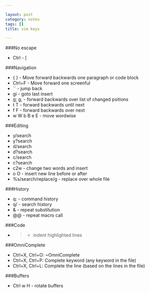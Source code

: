 ```yaml
---

layout: post
category: notes
tags: []
title: vim keys

---
```


###No escape
+ Ctrl - [

###Navigation
+ { } - Move forward backwards one paragraph or code block
+ Ctrl+F - Move forward one screenful
+ `` - jump back
+ gi - goto last insert
+ g; g, - forward backwards over list of changed psitions
+ t<char> T<char> - forward backwards until next <char>
+ f<char> F<char> - forward backwards over next <char>
+ w W b B e E - move wordwise

###Editing
+ y/search
+ y?search
+ d/search
+ d?search
+ c/search
+ c?search
+ c2w - change two words and insert
+ o O - insert new line before or after
+ %s/search/replace/g - replace over whole file

###History
+ q: - command history
+ q/ - search history
+ & - repeat substitution
+ @@ - repeat macro call

###Code
+ > - indent highlighted lines

###OmniComplete
+ Ctrl+X, Ctrl+O: ~OmniComplete
+ Ctrl+X, Ctrl+P: Complete keyword (any keyword in the file)
+ Ctrl+X, Ctrl+L: Complete the line (based on the lines in the file)

###Buffers

+ Ctrl w H - rotate buffers
